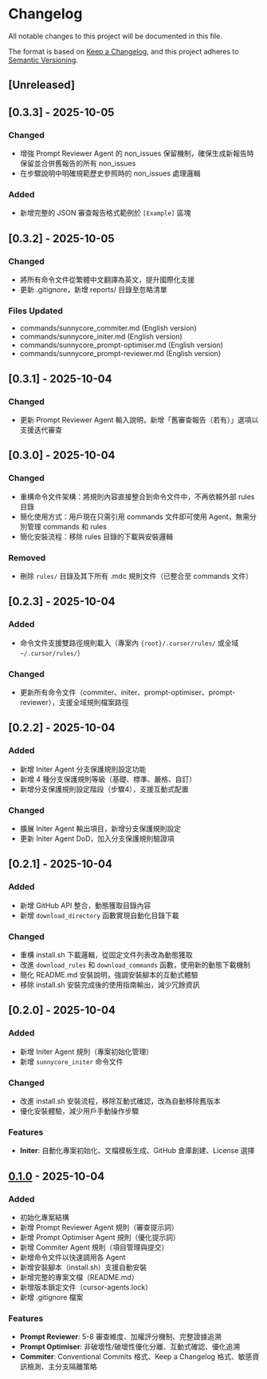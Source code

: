 # Changelog

All notable changes to this project will be documented in this file.

The format is based on [Keep a Changelog](https://keepachangelog.com/en/1.0.0/),
and this project adheres to [Semantic Versioning](https://semver.org/spec/v2.0.0.html).

## [Unreleased]

## [0.3.3] - 2025-10-05

### Changed
- 增強 Prompt Reviewer Agent 的 non_issues 保留機制，確保生成新報告時保留並合併舊報告的所有 non_issues
- 在步驟說明中明確規範歷史參照時的 non_issues 處理邏輯

### Added
- 新增完整的 JSON 審查報告格式範例於 `[Example]` 區塊

## [0.3.2] - 2025-10-05

### Changed
- 將所有命令文件從繁體中文翻譯為英文，提升國際化支援
- 更新 .gitignore，新增 reports/ 目錄至忽略清單

### Files Updated
- commands/sunnycore_commiter.md (English version)
- commands/sunnycore_initer.md (English version)
- commands/sunnycore_prompt-optimiser.md (English version)
- commands/sunnycore_prompt-reviewer.md (English version)

## [0.3.1] - 2025-10-04

### Changed
- 更新 Prompt Reviewer Agent 輸入說明，新增「舊審查報告（若有）」選項以支援迭代審查

## [0.3.0] - 2025-10-04

### Changed
- 重構命令文件架構：將規則內容直接整合到命令文件中，不再依賴外部 rules 目錄
- 簡化使用方式：用戶現在只需引用 commands 文件即可使用 Agent，無需分別管理 commands 和 rules
- 簡化安裝流程：移除 rules 目錄的下載與安裝邏輯

### Removed
- 刪除 `rules/` 目錄及其下所有 .mdc 規則文件（已整合至 commands 文件）

## [0.2.3] - 2025-10-04

### Added
- 命令文件支援雙路徑規則載入（專案內 `{root}/.cursor/rules/` 或全域 `~/.cursor/rules/`）

### Changed
- 更新所有命令文件（commiter、initer、prompt-optimiser、prompt-reviewer），支援全域規則檔案路徑

## [0.2.2] - 2025-10-04

### Added
- 新增 Initer Agent 分支保護規則設定功能
- 新增 4 種分支保護規則等級（基礎、標準、嚴格、自訂）
- 新增分支保護規則設定階段（步驟4），支援互動式配置

### Changed
- 擴展 Initer Agent 輸出項目，新增分支保護規則設定
- 更新 Initer Agent DoD，加入分支保護規則驗證項

## [0.2.1] - 2025-10-04

### Added
- 新增 GitHub API 整合，動態獲取目錄內容
- 新增 `download_directory` 函數實現自動化目錄下載

### Changed
- 重構 install.sh 下載邏輯，從固定文件列表改為動態獲取
- 改進 `download_rules` 和 `download_commands` 函數，使用新的動態下載機制
- 簡化 README.md 安裝說明，強調安裝腳本的互動式體驗
- 移除 install.sh 安裝完成後的使用指南輸出，減少冗餘資訊

## [0.2.0] - 2025-10-04

### Added
- 新增 Initer Agent 規則（專案初始化管理）
- 新增 `sunnycore_initer` 命令文件

### Changed
- 改進 install.sh 安裝流程，移除互動式確認，改為自動移除舊版本
- 優化安裝體驗，減少用戶手動操作步驟

### Features
- **Initer**: 自動化專案初始化、文檔模板生成、GitHub 倉庫創建、License 選擇

## [0.1.0] - 2025-10-04

### Added
- 初始化專案結構
- 新增 Prompt Reviewer Agent 規則（審查提示詞）
- 新增 Prompt Optimiser Agent 規則（優化提示詞）
- 新增 Commiter Agent 規則（項目管理與提交）
- 新增命令文件以快速調用各 Agent
- 新增安裝腳本（install.sh）支援自動安裝
- 新增完整的專案文檔（README.md）
- 新增版本鎖定文件（cursor-agents.lock）
- 新增 .gitignore 檔案

### Features
- **Prompt Reviewer**: 5-8 審查維度、加權評分機制、完整證據追溯
- **Prompt Optimiser**: 非破壞性/破壞性優化分離、互動式確認、優化追溯
- **Commiter**: Conventional Commits 格式、Keep a Changelog 格式、敏感資訊檢測、主分支隔離策略

[0.1.0]: https://github.com/Yamiyorunoshura/Cursor-Agents/releases/tag/v0.1.0

